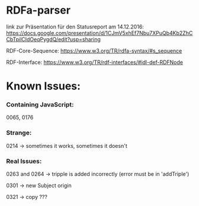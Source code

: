 # RDFa-parser

link zur Präsentation für den Statusreport am 14.12.2016:
https://docs.google.com/presentation/d/1CJmV5xhEf7Nbu7XPuQb4Kb2ZhCCbTpilCIdOeqPygdQ/edit?usp=sharing

RDF-Core-Sequence: https://www.w3.org/TR/rdfa-syntax/#s_sequence

RDF-Interface: https://www.w3.org/TR/rdf-interfaces/#idl-def-RDFNode

# Known Issues:

### Containing JavaScript:
0065, 0176

### Strange:
0214 -> sometimes it works, sometimes it doesn't

### Real Issues:
0263 and 0264 -> tripple is added incorrectly (error must be in 'addTriple')

0301 -> new Subject origin

0321 -> copy ???




